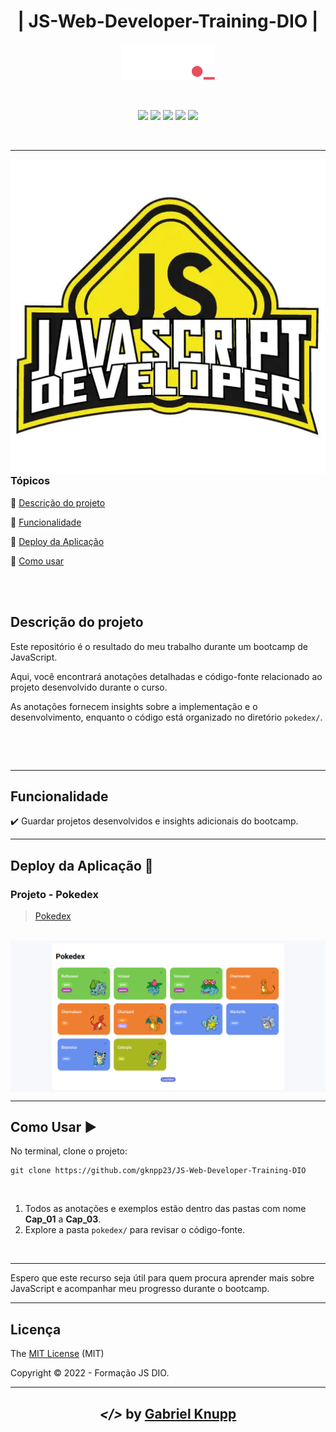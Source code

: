<h1 align="center">| JS-Web-Developer-Training-DIO  |</h1> 
<p align="center"><img src="img/DIO.png"  width="150"></p>
<br>
<p align="center">
  <img src="https://img.shields.io/static/v1?label=HTML&message=language&color=orange&style=for-the-badge&logo=HTML5"/>
  <img src="https://img.shields.io/static/v1?label=CSS&message=style sheets&color=blue&style=for-the-badge&logo=CSS3"/>
  <img src="https://img.shields.io/static/v1?label=JS&message=programming language&color=yellow&style=for-the-badge&logo=Javascript"/>
  <img src="http://img.shields.io/static/v1?label=License&message=MIT&color=green&style=for-the-badge"/>
  <img src="http://img.shields.io/static/v1?label=STATUS&message=CONCLUIDO&color=GREEN&style=for-the-badge"/>
</p>
<br>
<hr>
<img src="img/JS.webp" align="right" width="550">

### Tópicos 

:small_blue_diamond: [Descrição do projeto](#descrição-do-projeto)

:small_blue_diamond: [Funcionalidade](#funcionalidade)

:small_blue_diamond: [Deploy da Aplicação](#deploy-da-aplicação-dash)

:small_blue_diamond: [Como usar](#como-rodar-a-aplicação-arrow_forward)

<br><br>

## Descrição do projeto 
<p> 
  Este repositório é o resultado do meu trabalho durante um bootcamp de JavaScript.  
  
  Aqui, você encontrará anotações detalhadas e código-fonte relacionado ao projeto desenvolvido durante o curso.
  
  As anotações fornecem insights sobre a implementação e o desenvolvimento, enquanto o código está organizado no diretório `pokedex/`.

  <br>
</p>

<br>

<hr>

## Funcionalidade

:heavy_check_mark: Guardar projetos desenvolvidos  e insights adicionais do bootcamp.

<hr>

## Deploy da Aplicação :dash:

###   Projeto - Pokedex
> [Pokedex](https://pokedex-project-dio.netlify.app/)
<br>
<img src="img/pokedex.png" align="center" width="1200">

<br>

<hr>

## Como Usar :arrow_forward:

No terminal, clone o projeto: 

```
git clone https://github.com/gknpp23/JS-Web-Developer-Training-DIO
```
<br>

1. Todos as anotações e exemplos estão dentro das pastas com nome **Cap_01** a **Cap_03**.
2. Explore a pasta `pokedex/` para revisar o código-fonte.


<br>

<hr>

Espero que este recurso seja útil para quem procura aprender mais sobre JavaScript e acompanhar meu progresso durante o bootcamp.

<hr>

## Licença 

The [MIT License]() (MIT)

Copyright :copyright: 2022 - Formação JS DIO.

<hr>

<h2 align="center"> <em>&lt;/&gt;</em>  by <a href=https://github.com/gknpp23" target="_blank">Gabriel Knupp</a> </h2>
